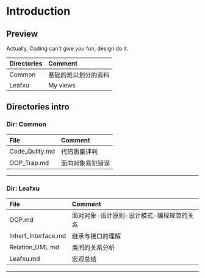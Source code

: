 # **Introduction** #

## **Preview** ##

Actually, Coding can't give you fun, design do it.  

|Directories|Comment|
|:---|:---|
|Common|基础的难以划分的资料|  
|Leafxu|My views|

## **Directories intro** ##

### **Dir: Common** ###

|File|Comment|
|:---|:---|
|Code_Qulity.md|代码质量评判|
|OOP_Trap.md|面向对象易犯错误|
----------------------------------------------------------------

### **Dir: Leafxu** ###

|File|Comment|
|:---|:---|
|OOP.md| 面对对象-设计原则-设计模式-编程规范的关系|
|Inherf_Interface.md|继承与接口的理解|
|Relation_UML.md|类间的关系分析|
|Leafxu.md|宏观总结|
----------------------------------------------------------------
